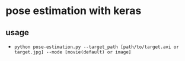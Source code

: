# pose estimation with keras
## usage
- ```python pose-estimation.py --target_path [path/to/target.avi or target.jpg] --mode [movie(default) or image]```
